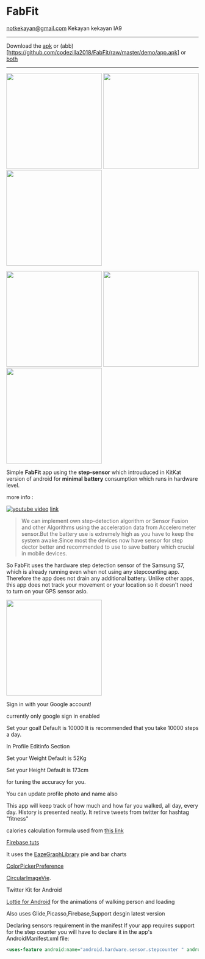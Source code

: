 # FabFit
notkekayan@gmail.com Kekayan kekayan IA9
***
Download the [apk](https://github.com/codezilla2018/FabFit/raw/master/demo/app.apk) or (abb)[https://github.com/codezilla2018/FabFit/raw/master/demo/app.apk]
or
[both](https://github.com/codezilla2018/FabFit/tree/master/demo)
***
<p float="left">
  <img src="https://github.com/kekayan/FabFit/raw/master/screenshots/steps.png" width="250" />
  <img src="https://github.com/kekayan/FabFit/raw/master/screenshots/tweets.png" width="250" /> 
  <img src="https://github.com/kekayan/FabFit/raw/master/screenshots/histroy.png" width="250" />
</p>
<p float="left">
  <img src="https://github.com/kekayan/FabFit/raw/master/screenshots/editprofile.png" width="250" />
  <img src="https://github.com/kekayan/FabFit/raw/master/screenshots/profile.png" width="250" /> 
  <img src="https://github.com/kekayan/FabFit/raw/master/screenshots/settings.png" width="250" />
</p>



Simple 	**FabFit** app using the 	**step-sensor**  which introuduced in KitKat version of android for 	**minimal** **battery** consumption which runs in hardware level.

more info : 

[![youtube video](https://img.youtube.com/vi/yv9jskPvLUc/mqdefault.jpg)](http://www.youtube.com/watch?v=yv9jskPvLUc)
[link](https://www.youtube.com/watch?v=yv9jskPvLUc)
>We can implement  own step-detection algorithm or  Sensor Fusion and other Algorithms using the acceleration data from Accelerometer sensor.But the battery use is extremely high as you have to keep the system awake.Since most the devices now have sensor for step dector better and recommended to use to save battery which crucial in mobile devices.


So FabFit uses the hardware step detection sensor of the Samsung S7, which is already running even when not using any stepcounting app. Therefore the app does not drain any additional battery. Unlike other apps, this app does not track your movement or your location so it doesn't need to turn on your GPS sensor aslo.



<p><img src="https://github.com/kekayan/FabFit/raw/master/screenshots/login.png" width="250" /></p>
Sign in with your Google account!

currently only google sign in enabled

Set your goal! Default is 10000 It is recommended that you take 10000 steps a day.



In Profile Editinfo Section



Set your Weight Default is 52Kg

Set your Height Default is 173cm

for tuning the accuracy for you.

You can update profile photo and name also


This app will keep track of how much and how far you walked, all day, every day. History is presented neatly.
It retirve tweets from twitter for hashtag "fitness"


calories calculation formula used from [this link](https://fitness.stackexchange.com/a/25500)

[Firebase tuts](https://www.firebase.com/docs/android/guide/saving-data.html)


It uses the 
[EazeGraphLibrary](https://github.com/blackfizz/EazeGraph)  pie and bar charts

[ColorPickerPreference](https://github.com/attenzione/android-ColorPickerPreference)

[CircularImageVie](https://github.com/lopspower/CircularImageView).

Twitter Kit for Android 

[Lottie for Android](https://github.com/airbnb/lottie-android) for the animations of walking person and loading 

Also uses Glide,Picasso,Firebase,Support desgin latest version


Declaring sensors requirement in the manifest
If your app requires support for the step counter you will have to declare it in the app's AndroidManifest.xml file:
```xml
<uses-feature android:name="android.hardware.sensor.stepcounter " android:required="true"/>```
